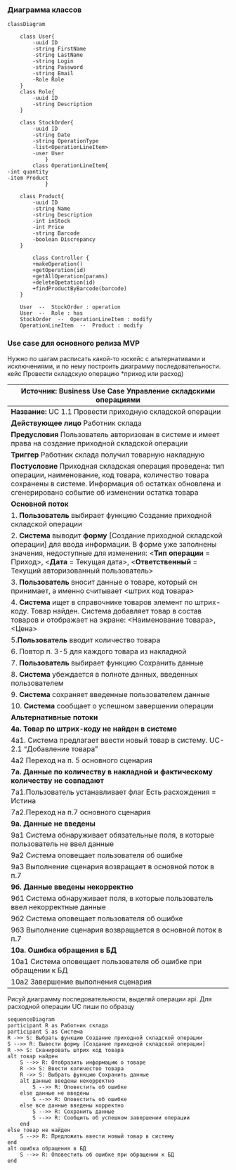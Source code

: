 ### Диаграмма классов

```mermaid
classDiagram

    class User{
        -uuid ID
        -string FirstName
        -string LastName
        -string Login
        -string Password
        -string Email
        -Role Role   
    }
    class Role{
        -uuid ID
        -string Description
    }
    
    class StockOrder{
        -uuid ID
        -string Date
        -string OperationType
        -list<OperationLineItem>
        -user User
            }
        class OperationLineItem{
-int quantity
-item Product
            }
    
    class Product{
        -uuid ID
        -string Name
        -string Description
        -int inStock
        -int Price
		-string Barcode
		-boolean Discrepancy
    }
    
        class Controller {
        +makeOperation()
        +getOperation(id)
        +getAllOperation(params)
        +deleteOpetation(id)
        +findProductByBarcode(barcode)
    }
    
    User  --  StockOrder : operation
    User  --  Role : has
    StockOrder  --  OperationLineItem : modify
    OperationLineItem  --  Product : modify
```

### Use case для основного релиза MVP

Нужно по шагам расписать какой-то юскейс с альтернативами и исключениями, и по нему построить диаграмму последовательности. кейс Провести складскую операцию *приход или расход)

| Источник: Business Use Case Управление складскими операциями|  
|--|
| **Название:** UC 1.1 Провести приходную складской операции  |
| **Действующее лицо** Работник склада  |
| **Предусловия**  Пользователь авторизован в системе и имеет права на создание приходной складской операции  |
| **Триггер** Работник склада получил товарную накладную |
| **Постусловие** Приходная складская операция проведена: тип операции, наименование, код товара, количество товара сохранены в системе. Информация об остатках обновлена и сгенерировано событие об изменении остатка товара  |
| **Основной поток** | 
| 1. **Пользователь** выбирает функцию Создание приходной складской операции  |
| 2. **Система** выводит **форму** [Создание приходной складской операции] для ввода информации. В форме уже заполнены значения, недоступные для изменения: <**Тип операции** = Приход>,  <**Дата** = Текущая дата>,  <**Ответственный** = Текущий авторизованный пользователь> |
| 3. **Пользователь** вносит данные о товаре, который он принимает, а именно считывает <штрих код товара>  |
| 4. **Система** ищет в справочнике товаров элемент по штрих-коду. Товар найден.  Система добавляет товар в состав товаров и отображает на экране: <Наименование товара>,    <Цена>  |
| 5.**Пользователь** вводит количество товара |
| 6. Повтор п. 3-5 для каждого товара из накладной |
| 7. **Пользователь** выбирает функцию Сохранить данные |
| 8. **Система** убеждается в полноте данных, введенных пользователем |
| 9. **Система** сохраняет введенные пользователем данные |
| 10. **Система** сообщает о успешном завершении операции |
| **Альтернативные потоки** | 
| **4а. Товар по штрих-коду не найден в системе** |
|		4а1. Система предлагает ввести новый товар в систему. UC-2.1 “Добавление товара” |
|		4а2 Переход на п. 5 основного сценария |
| **7a. Данные по количеству в накладной и фактическому количеству не совпадают** |
| 		7а1.Пользователь устанавливает флаг Есть расхождения = Истина |
| 7а2.Переход на п.7 основного сценария |
| **9a. Данные не введены** |
| 9а1 Система обнаруживает обязательные поля, в которые пользователь не ввел данные |
| 9а2 Система оповещает пользователя об ошибке |
| 9а3 Выполнение сценария возвращает в основной поток в п.7 |
| **9б. Данные введены некорректно** |
| 9б1 Система обнаруживает поля, в которые пользователь ввел некорректные данные |
| 9б2 Система оповещает пользователя об ошибке |
| 9б3 Выполнение сценария возвращается в основной поток в п.7 |
| **10а. Ошибка обращения в БД** |
| 10а1 Система оповещает пользователя об ошибке при обращении к БД |
| 10а2 Завершение выполнения сценария |

Рисуй диаграмму последовательности, выделяй операции api. Для расходной операции UC пиши по образцу

```mermaid
sequenceDiagram
participant R as Работник склада
participant S as Система
R ->> S: Выбрать функцию Создание приходной складской операции
S -->> R: Вывести форму [Создание приходной складской операции]
R ->> S: Сканировать штрих код товара
alt товар найден
    S -->> R: Отобразить информацию о товаре
    R ->> S: Ввести количество товара
    R ->> S: Выбрать функцию Сохранить данные
    alt данные введены некорректно
        S -->> R: Оповестить об ошибке
    else данные не введены
        S -->> R: Оповестить об ошибке
    else все данные введены корректно
        S -->> R: Сохранить данные
        S -->> R: Сообщить об успешном завершении операции
    end
else товар не найден
    S -->> R: Предложить ввести новый товар в систему
end
alt ошибка обращения в БД
    S -->> R: Оповестить об ошибке при обращении к БД
end
```
